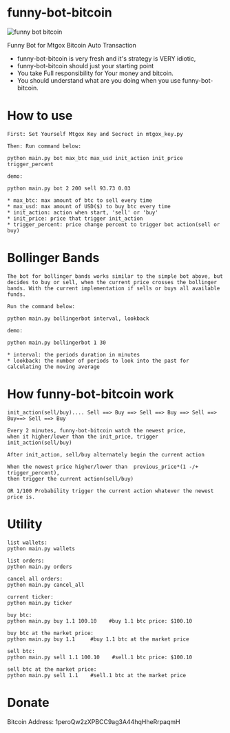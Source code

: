 funny-bot-bitcoin
=================

![funny bot bitcoin](/funny-bot-bitcoin.png "BOT")

Funny Bot for Mtgox Bitcoin Auto Transaction

* funny-bot-bitcoin is very fresh and it's strategy is VERY idiotic, 
* funny-bot-bitcoin should just your starting point
* You take Full responsibility for Your money and bitcoin.
* You should understand what are you doing when you use funny-bot-bitcoin.

How to use
=================
    First: Set Yourself Mtgox Key and Secrect in mtgox_key.py

    Then: Run command below:

    python main.py bot max_btc max_usd init_action init_price trigger_percent

    demo:

    python main.py bot 2 200 sell 93.73 0.03

    * max_btc: max amount of btc to sell every time
    * max_usd: max amount of USD($) to buy btc every time
    * init_action: action when start, 'sell' or 'buy'
    * init_price: price that trigger init_action
    * trigger_percent: price change percent to trigger bot action(sell or buy)

Bollinger Bands
=================
	The bot for bollinger bands works similar to the simple bot above, but decides to buy or sell, when the current price crosses the bollinger bands. With the current implementation if sells or buys all available funds.

	Run the command below:

    python main.py bollingerbot interval, lookback

    demo:

    python main.py bollingerbot 1 30

    * interval: the periods duration in minutes
    * lookback: the number of periods to look into the past for calculating the moving average


How funny-bot-bitcoin work
=================

    init_action(sell/buy).... Sell ==> Buy ==> Sell ==> Buy ==> Sell ==> Buy==> Sell ==> Buy

    Every 2 minutes, funny-bot-bitcoin watch the newest price, 
    when it higher/lower than the init_price, trigger init_action(sell/buy)

    After init_action, sell/buy alternately begin the current action

    When the newest price higher/lower than  previous_price*(1 -/+ trigger_percent), 
    then trigger the current action(sell/buy)

    OR 1/100 Probability trigger the current action whatever the newest price is.



Utility
=================

    list wallets:
    python main.py wallets

    list orders:
    python main.py orders

    cancel all orders:
    python main.py cancel_all

    current ticker:
    python main.py ticker

    buy btc:
    python main.py buy 1.1 100.10    #buy 1.1 btc price: $100.10

    buy btc at the market price:
    python main.py buy 1.1     #buy 1.1 btc at the market price

    sell btc:
    python main.py sell 1.1 100.10    #sell.1 btc price: $100.10

    sell btc at the market price:
    python main.py sell 1.1    #sell.1 btc at the market price
    
Donate
=================
Bitcoin Address: 1peroQw2zXPBCC9ag3A44hqHheRrpaqmH


